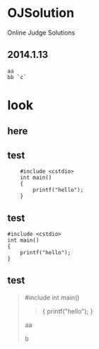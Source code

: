 # OJSolution
Online Judge Solutions

## 2014.1.13
	aa
	bb `c`

look 
==============

here
--------------

## test
		#include <cstdio>
		int main()
		{
			printf("hello");
		}

## test
	#include <cstdio>
	int main()
	{
		printf("hello");
	}

## test
> #include <cstdio>
> int main()
> > {
> > printf("hello");
> > }
> > 
> aa
> 
> b
